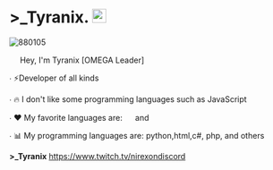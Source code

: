 # >_Tyranix. <img src ="https://cdn.discordapp.com/attachments/888689841590636547/888691151585017886/888690452897865748.png" height="25" width="25">
![880105](https://github-readme-stats.vercel.app/api?username=Nomade7)

<img src ="https://cdn.discordapp.com/attachments/888689841590636547/888692990011383826/888690837939159051.gif" height="15" width="15"> Hey, I'm Tyranix [OMEGA Leader] <img src ="https://cdn.discordapp.com/attachments/888689841590636547/888695501464166410/888695444669071381.gif" height="15" width="15">

∙ ⚡Developer of all kinds

∙ 🔥 I don't like some programming languages ​​such as JavaScript <img src ="https://cdn.discordapp.com/attachments/888689841590636547/888692353878089749/888690008393916416.png" height="15" width="15">

∙ ❤ My favorite languages are: <img src = "https://cdn.discordapp.com/attachments/888689841590636547/888694407157661746/888689963787513867.png" height="15" width="15"> and <img src = "https://cdn.discordapp.com/attachments/888689841590636547/888694447032901642/888690052882890752.png" height="15" width="30">

∙ 📊 My programming languages are: python,html,c#, php, and others

**>_Tyranix**
https://www.twitch.tv/nirexondiscord
